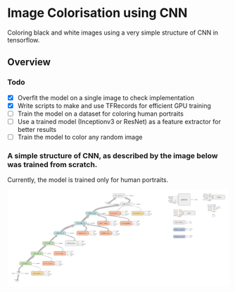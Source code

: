 # Image Colorisation using CNN

Coloring black and white images using a very simple structure of CNN in tensorflow.

## Overview

### Todo

- [x] Overfit the model on a single image to check implementation
- [x] Write scripts to make and use TFRecords for efficient GPU training
- [ ] Train the model on a dataset for coloring human portraits
- [ ] Use a trained model (Inceptionv3 or ResNet) as a feature extractor for better results
- [ ] Train the model to color any random image

### A simple structure of CNN, as described by the image below was trained from scratch.

Currently, the model is trained only for human portraits.

<img 
	src=/utils/graph.png
	align="left"
/>
